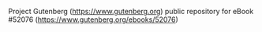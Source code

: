 Project Gutenberg (https://www.gutenberg.org) public repository for
eBook #52076 (https://www.gutenberg.org/ebooks/52076)
